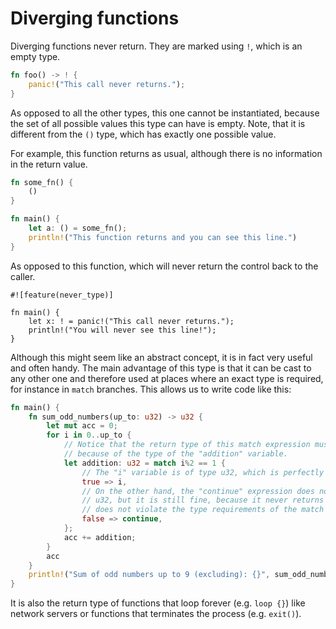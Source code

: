 # Diverging functions

Diverging functions never return. They are marked using `!`, which is an empty type.

```rust
fn foo() -> ! {
    panic!("This call never returns.");
}
```

As opposed to all the other types, this one cannot be instantiated, because the
set of all possible values this type can have is empty. Note, that it is
different from the `()` type, which has exactly one possible value.

For example, this function returns as usual, although there is no information
in the return value.

```rust
fn some_fn() {
    ()
}

fn main() {
    let a: () = some_fn();
    println!("This function returns and you can see this line.")
}
```

As opposed to this function, which will never return the control back to the caller.

```rust,ignore
#![feature(never_type)]

fn main() {
    let x: ! = panic!("This call never returns.");
    println!("You will never see this line!");
}
```

Although this might seem like an abstract concept, it is in fact very useful and
often handy. The main advantage of this type is that it can be cast to any other
one and therefore used at places where an exact type is required, for instance
in `match` branches. This allows us to write code like this:

```rust
fn main() {
    fn sum_odd_numbers(up_to: u32) -> u32 {
        let mut acc = 0;
        for i in 0..up_to {
            // Notice that the return type of this match expression must be u32
            // because of the type of the "addition" variable.
            let addition: u32 = match i%2 == 1 {
                // The "i" variable is of type u32, which is perfectly fine.
                true => i,
                // On the other hand, the "continue" expression does not return
                // u32, but it is still fine, because it never returns and therefore
                // does not violate the type requirements of the match expression.
                false => continue,
            };
            acc += addition;
        }
        acc
    }
    println!("Sum of odd numbers up to 9 (excluding): {}", sum_odd_numbers(9));
}
```

It is also the return type of functions that loop forever (e.g. `loop {}`) like
network servers or functions that terminates the process (e.g. `exit()`).
